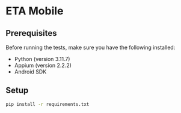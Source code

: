 # ETA Mobile

## Prerequisites

Before running the tests, make sure you have the following installed:

- Python (version 3.11.7)
- Appium (version 2.2.2)
- Android SDK

## Setup

```bash
pip install -r requirements.txt
```
